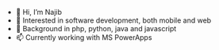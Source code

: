 - 👋 Hi, I’m Najib
- 👀 Interested in software development, both mobile and web
- 🌱 Background in php, python, java and javascript
- 📫 Currently working with MS PowerApps

<!---
njbsb/njbsb is a ✨ special ✨ repository because its `README.md` (this file) appears on your GitHub profile.
You can click the Preview link to take a look at your changes.
--->
